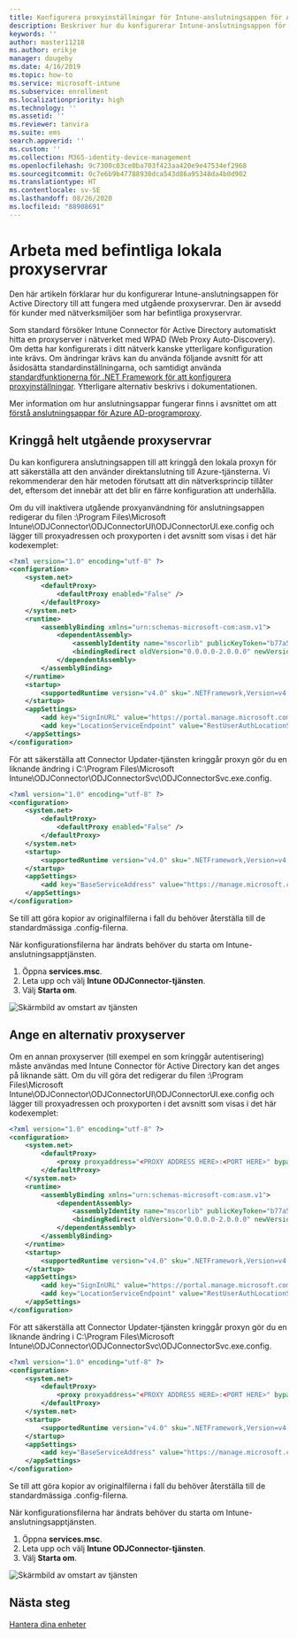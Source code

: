 ```yaml
---
title: Konfigurera proxyinställningar för Intune-anslutningsappen för Active Directory
description: Beskriver hur du konfigurerar Intune-anslutningsappen för Active Directory till att fungera med befintliga lokala proxyservrar.
keywords: ''
author: master11218
ms.author: erikje
manager: dougeby
ms.date: 4/16/2019
ms.topic: how-to
ms.service: microsoft-intune
ms.subservice: enrollment
ms.localizationpriority: high
ms.technology: ''
ms.assetid: ''
ms.reviewer: tanvira
ms.suite: ems
search.appverid: ''
ms.custom: ''
ms.collection: M365-identity-device-management
ms.openlocfilehash: 9c7300c03ce0ba703f423aa420e9e47534ef2968
ms.sourcegitcommit: 0c7e6b9b47788930dca543d86a95348da4b0d902
ms.translationtype: HT
ms.contentlocale: sv-SE
ms.lasthandoff: 08/26/2020
ms.locfileid: "88908691"
---
```

# <a name="work-with-existing-on-premises-proxy-servers"></a>Arbeta med befintliga lokala proxyservrar

Den här artikeln förklarar hur du konfigurerar Intune-anslutningsappen för Active Directory till att fungera med utgående proxyservrar. Den är avsedd för kunder med nätverksmiljöer som har befintliga proxyservrar.

Som standard försöker Intune Connector för Active Directory automatiskt hitta en proxyserver i nätverket med WPAD (Web Proxy Auto-Discovery). Om detta har konfigurerats i ditt nätverk kanske ytterligare konfiguration inte krävs.  Om ändringar krävs kan du använda följande avsnitt för att åsidosätta standardinställningarna, och samtidigt använda [standardfunktionerna för .NET Framework för att konfigurera proxyinställningar](/dotnet/framework/configure-apps/file-schema/network/defaultproxy-element-network-settings).  Ytterligare alternativ beskrivs i dokumentationen.

Mer information om hur anslutningsappar fungerar finns i avsnittet om att [förstå anslutningsappar för Azure AD-programproxy](/azure/active-directory/manage-apps/application-proxy-connectors).

## <a name="completely-bypass-outbound-proxies"></a>Kringgå helt utgående proxyservrar

Du kan konfigurera anslutningsappen till att kringgå den lokala proxyn för att säkerställa att den använder direktanslutning till Azure-tjänsterna. Vi rekommenderar den här metoden förutsatt att din nätverksprincip tillåter det, eftersom det innebär att det blir en färre konfiguration att underhålla.

Om du vill inaktivera utgående proxyanvändning för anslutningsappen redigerar du filen :\Program Files\Microsoft Intune\ODJConnector\ODJConnectorUI\ODJConnectorUI.exe.config och lägger till proxyadressen och proxyporten i det avsnitt som visas i det här kodexemplet:

```xml
<?xml version="1.0" encoding="utf-8" ?>
<configuration>
    <system.net>  
        <defaultProxy>   
            <defaultProxy enabled="False" /> 
        </defaultProxy>  
    </system.net>
    <runtime>
        <assemblyBinding xmlns="urn:schemas-microsoft-com:asm.v1">
            <dependentAssembly>
                <assemblyIdentity name="mscorlib" publicKeyToken="b77a5c561934e089" culture="neutral"/>
                <bindingRedirect oldVersion="0.0.0.0-2.0.0.0" newVersion="4.6.0.0" />
            </dependentAssembly>
        </assemblyBinding>
    </runtime>
    <startup> 
        <supportedRuntime version="v4.0" sku=".NETFramework,Version=v4.6" />
    </startup>
    <appSettings>
        <add key="SignInURL" value="https://portal.manage.microsoft.com/Home/ClientLogon"/>
        <add key="LocationServiceEndpoint" value="RestUserAuthLocationService/RestUserAuthLocationService/ServiceAddresses"/>
    </appSettings>
</configuration>
```

För att säkerställa att Connector Updater-tjänsten kringgår proxyn gör du en liknande ändring i C:\Program Files\Microsoft Intune\ODJConnector\ODJConnectorSvc\ODJConnectorSvc.exe.config.

```xml
<?xml version="1.0" encoding="utf-8" ?>
<configuration>
    <system.net>  
        <defaultProxy>
            <defaultProxy enabled="False" /> 
        </defaultProxy>  
    </system.net>
    <startup>
        <supportedRuntime version="v4.0" sku=".NETFramework,Version=v4.6" />
    </startup>
    <appSettings>
        <add key="BaseServiceAddress" value="https://manage.microsoft.com/" />
    </appSettings>
</configuration>
```

Se till att göra kopior av originalfilerna i fall du behöver återställa till de standardmässiga .config-filerna.

När konfigurationsfilerna har ändrats behöver du starta om Intune-anslutningsapptjänsten. 

1. Öppna **services.msc**.
2. Leta upp och välj **Intune ODJConnector-tjänsten**.
3. Välj **Starta om**.

![Skärmbild av omstart av tjänsten](./media/autopilot-hybrid-connector-proxy/service-restart.png)


## <a name="specifying-an-alternative-proxy-server"></a>Ange en alternativ proxyserver

Om en annan proxyserver (till exempel en som kringgår autentisering) måste användas med Intune Connector för Active Directory kan det anges på liknande sätt. Om du vill göra det redigerar du filen :\Program Files\Microsoft Intune\ODJConnector\ODJConnectorUI\ODJConnectorUI.exe.config och lägger till proxyadressen och proxyporten i det avsnitt som visas i det här kodexemplet:

```xml
<?xml version="1.0" encoding="utf-8" ?>
<configuration>
    <system.net>  
        <defaultProxy>   
            <proxy proxyaddress="<PROXY ADDRESS HERE>:<PORT HERE>" bypassonlocal="True" usesystemdefault="True"/>   
        </defaultProxy>  
    </system.net>
    <runtime>
        <assemblyBinding xmlns="urn:schemas-microsoft-com:asm.v1">
            <dependentAssembly>
                <assemblyIdentity name="mscorlib" publicKeyToken="b77a5c561934e089" culture="neutral"/>
                <bindingRedirect oldVersion="0.0.0.0-2.0.0.0" newVersion="4.6.0.0" />
            </dependentAssembly>
        </assemblyBinding>
    </runtime>
    <startup> 
        <supportedRuntime version="v4.0" sku=".NETFramework,Version=v4.6" />
    </startup>
    <appSettings>
        <add key="SignInURL" value="https://portal.manage.microsoft.com/Home/ClientLogon"/>
        <add key="LocationServiceEndpoint" value="RestUserAuthLocationService/RestUserAuthLocationService/ServiceAddresses"/>
    </appSettings>
</configuration>
```

För att säkerställa att Connector Updater-tjänsten kringgår proxyn gör du en liknande ändring i C:\Program Files\Microsoft Intune\ODJConnector\ODJConnectorSvc\ODJConnectorSvc.exe.config.

```xml
<?xml version="1.0" encoding="utf-8" ?>
<configuration>
    <system.net>  
        <defaultProxy>   
            <proxy proxyaddress="<PROXY ADDRESS HERE>:<PORT HERE>" bypassonlocal="True" usesystemdefault="True"/>   
        </defaultProxy>  
    </system.net>
    <startup>
        <supportedRuntime version="v4.0" sku=".NETFramework,Version=v4.6" />
    </startup>
    <appSettings>
        <add key="BaseServiceAddress" value="https://manage.microsoft.com/" />
    </appSettings>
</configuration>
```

Se till att göra kopior av originalfilerna i fall du behöver återställa till de standardmässiga .config-filerna.

När konfigurationsfilerna har ändrats behöver du starta om Intune-anslutningsapptjänsten. 

1. Öppna **services.msc**.
2. Leta upp och välj **Intune ODJConnector-tjänsten**.
3. Välj **Starta om**.

![Skärmbild av omstart av tjänsten](./media/autopilot-hybrid-connector-proxy/service-restart.png)


## <a name="next-steps"></a>Nästa steg

[Hantera dina enheter](../remote-actions/device-management.md)